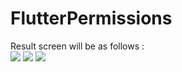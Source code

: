 # FlutterPermissions

Result screen will be as follows :
<br>
<img src="[https://github.com/venkatasaisrinivas24/Call_log/assets/151608916/b2cf4f92-916a-45d8-b623-85148204786d](https://github.com/venkatasaisrinivas24/Call_log/assets/151608916/27b33ddc-ddc0-47e4-8fcc-e12fbff6803c)">
<img src="[https://github.com/venkatasaisrinivas24/Call_log/assets/151608916/b2cf4f92-916a-45d8-b623-85148204786d](https://github.com/venkatasaisrinivas24/Call_log/assets/151608916/17e4ab30-f777-4b72-b1f8-75eaf1d3afc6)">
<img src="https://github.com/venkatasaisrinivas24/Call_log/assets/151608916/b2cf4f92-916a-45d8-b623-85148204786d">

